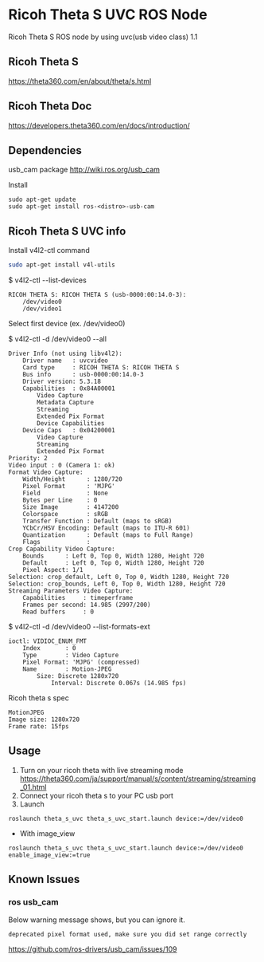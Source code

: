 # Ricoh Theta S UVC ROS Node

Ricoh Theta S ROS node by using uvc(usb video class) 1.1

## Ricoh Theta S
https://theta360.com/en/about/theta/s.html

## Ricoh Theta Doc
https://developers.theta360.com/en/docs/introduction/


## Dependencies
usb_cam package
http://wiki.ros.org/usb_cam

Install
```
sudo apt-get update
sudo apt-get install ros-<distro>-usb-cam
```

## Ricoh Theta S UVC info

Install v4l2-ctl command
```bash
sudo apt-get install v4l-utils
```


$ v4l2-ctl --list-devices
```
RICOH THETA S: RICOH THETA S (usb-0000:00:14.0-3):
	/dev/video0
	/dev/video1
```

Select first device (ex. /dev/video0)

$ v4l2-ctl -d /dev/video0 --all
```
Driver Info (not using libv4l2):
	Driver name   : uvcvideo
	Card type     : RICOH THETA S: RICOH THETA S
	Bus info      : usb-0000:00:14.0-3
	Driver version: 5.3.18
	Capabilities  : 0x84A00001
		Video Capture
		Metadata Capture
		Streaming
		Extended Pix Format
		Device Capabilities
	Device Caps   : 0x04200001
		Video Capture
		Streaming
		Extended Pix Format
Priority: 2
Video input : 0 (Camera 1: ok)
Format Video Capture:
	Width/Height      : 1280/720
	Pixel Format      : 'MJPG'
	Field             : None
	Bytes per Line    : 0
	Size Image        : 4147200
	Colorspace        : sRGB
	Transfer Function : Default (maps to sRGB)
	YCbCr/HSV Encoding: Default (maps to ITU-R 601)
	Quantization      : Default (maps to Full Range)
	Flags             : 
Crop Capability Video Capture:
	Bounds      : Left 0, Top 0, Width 1280, Height 720
	Default     : Left 0, Top 0, Width 1280, Height 720
	Pixel Aspect: 1/1
Selection: crop_default, Left 0, Top 0, Width 1280, Height 720
Selection: crop_bounds, Left 0, Top 0, Width 1280, Height 720
Streaming Parameters Video Capture:
	Capabilities     : timeperframe
	Frames per second: 14.985 (2997/200)
	Read buffers     : 0
```


$ v4l2-ctl -d /dev/video0 --list-formats-ext
```
ioctl: VIDIOC_ENUM_FMT
	Index       : 0
	Type        : Video Capture
	Pixel Format: 'MJPG' (compressed)
	Name        : Motion-JPEG
		Size: Discrete 1280x720
			Interval: Discrete 0.067s (14.985 fps)
```

Ricoh theta s spec
```
MotionJPEG
Image size: 1280x720
Frame rate: 15fps
```  


## Usage

1. Turn on your ricoh theta with live streaming mode  
https://theta360.com/ja/support/manual/s/content/streaming/streaming_01.html
2. Connect your ricoh theta s to your PC usb port
3. Launch
```
roslaunch theta_s_uvc theta_s_uvc_start.launch device:=/dev/video0
```
* With image_view
```
roslaunch theta_s_uvc theta_s_uvc_start.launch device:=/dev/video0 enable_image_view:=true
```

## Known Issues

### ros usb_cam

Below warning message shows, but you can ignore it.

```
deprecated pixel format used, make sure you did set range correctly
```

https://github.com/ros-drivers/usb_cam/issues/109